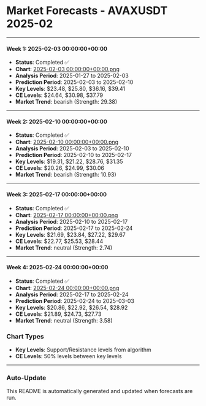 # Market Forecasts - AVAXUSDT 2025-02

---

#### Week 1: 2025-02-03 00:00:00+00:00
- **Status**: Completed ✅
- **Chart**: <a href="./2025-02-03 00:00:00+00:00.png">2025-02-03 00:00:00+00:00.png</a>
- **Analysis Period**: 2025-01-27 to 2025-02-03
- **Prediction Period**: 2025-02-03 to 2025-02-10
- **Key Levels**: $23.48, $25.80, $36.16, $39.41
- **CE Levels**: $24.64, $30.98, $37.79
- **Market Trend**: bearish (Strength: 29.38)

---

#### Week 2: 2025-02-10 00:00:00+00:00
- **Status**: Completed ✅
- **Chart**: <a href="./2025-02-10 00:00:00+00:00.png">2025-02-10 00:00:00+00:00.png</a>
- **Analysis Period**: 2025-02-03 to 2025-02-10
- **Prediction Period**: 2025-02-10 to 2025-02-17
- **Key Levels**: $19.31, $21.22, $28.76, $31.35
- **CE Levels**: $20.26, $24.99, $30.06
- **Market Trend**: bearish (Strength: 10.93)

---

#### Week 3: 2025-02-17 00:00:00+00:00
- **Status**: Completed ✅
- **Chart**: <a href="./2025-02-17 00:00:00+00:00.png">2025-02-17 00:00:00+00:00.png</a>
- **Analysis Period**: 2025-02-10 to 2025-02-17
- **Prediction Period**: 2025-02-17 to 2025-02-24
- **Key Levels**: $21.69, $23.84, $27.22, $29.67
- **CE Levels**: $22.77, $25.53, $28.44
- **Market Trend**: neutral (Strength: 2.74)

---

#### Week 4: 2025-02-24 00:00:00+00:00
- **Status**: Completed ✅
- **Chart**: <a href="./2025-02-24 00:00:00+00:00.png">2025-02-24 00:00:00+00:00.png</a>
- **Analysis Period**: 2025-02-17 to 2025-02-24
- **Prediction Period**: 2025-02-24 to 2025-03-03
- **Key Levels**: $20.86, $22.92, $26.54, $28.92
- **CE Levels**: $21.89, $24.73, $27.73
- **Market Trend**: neutral (Strength: 3.58)

### Chart Types

- **Key Levels**: Support/Resistance levels from algorithm
- **CE Levels**: 50% levels between key levels

---

### Auto-Update

This README is automatically generated and updated when forecasts are run.

